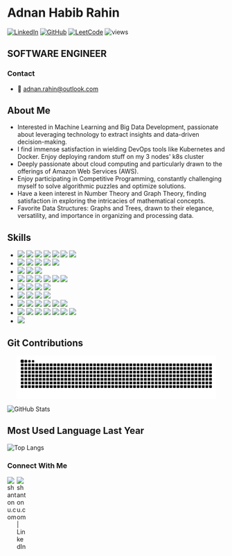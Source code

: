 # Adnan Habib Rahin
[![LinkedIn](https://img.shields.io/badge/LinkedIn-adnanrahin-blue)](https://www.linkedin.com/in/adnanrahin/)
[![GitHub](https://img.shields.io/badge/GitHub-adnanrahin-green)](https://github.com/adnanrahin)
[![LeetCode](https://img.shields.io/badge/LeetCode-iron__hide-red)](https://leetcode.com/iron_hide)
![views](https://komarev.com/ghpvc/?username=adnanrahin&color=brightgreen)
## SOFTWARE ENGINEER

### Contact
- 📧 adnan.rahin@outlook.com

## About Me
- Interested in Machine Learning and Big Data Development, passionate about leveraging technology to extract insights and data-driven decision-making.
- I find immense satisfaction in wielding DevOps tools like Kubernetes and Docker. Enjoy deploying random stuff on my 3 nodes' k8s cluster
- Deeply passionate about cloud computing and particularly drawn to the offerings of Amazon Web Services (AWS).
- Enjoy participating in Competitive Programming, constantly challenging myself to solve algorithmic puzzles and optimize solutions.
- Have a keen interest in Number Theory and Graph Theory, finding satisfaction in exploring the intricacies of mathematical concepts.
- Favorite Data Structures: Graphs and Trees, drawn to their elegance, versatility, and importance in organizing and processing data.

## Skills
- ![](https://img.shields.io/badge/Java-informational?style=flat&logo=java&logoColor=white) ![](https://img.shields.io/badge/Scala-informational?style=flat&logo=scala&logoColor=white) ![](https://img.shields.io/badge/Python-informational?style=flat&logo=python&logoColor=white) ![](https://img.shields.io/badge/C++-informational?style=flat&logo=c%2B%2B&logoColor=white) ![](https://img.shields.io/badge/C-informational?style=flat&logo=c&logoColor=white) ![](https://img.shields.io/badge/JavaScript-informational?style=flat&logo=javascript&logoColor=white) ![](https://img.shields.io/badge/TypeScript-informational?style=flat&logo=typescript&logoColor=white)
- ![](https://img.shields.io/badge/MySQL-informational?style=flat&logo=mysql&logoColor=white) ![](https://img.shields.io/badge/PostgreSQL-informational?style=flat&logo=postgresql&logoColor=white) ![](https://img.shields.io/badge/Snowflake-informational?style=flat&logo=snowflake&logoColor=white) ![](https://img.shields.io/badge/Oracle-informational?style=flat&logo=oracle&logoColor=white) ![](https://img.shields.io/badge/Microsoft_SQL_Server-informational?style=flat&logo=microsoftsqlserver&logoColor=white)
- ![](https://img.shields.io/badge/Scikit_Learn-informational?style=flat&logo=scikitlearn&logoColor=white) ![](https://img.shields.io/badge/Pandas-informational?style=flat&logo=pandas&logoColor=white) ![](https://img.shields.io/badge/NumPy-informational?style=flat&logo=numpy&logoColor=white)
- ![](https://img.shields.io/badge/Spring_Boot-informational?style=flat&logo=springboot&logoColor=white) ![](https://img.shields.io/badge/Rest_API-informational?style=flat) ![](https://img.shields.io/badge/Angular-informational?style=flat&logo=angular&logoColor=white) ![](https://img.shields.io/badge/Hibernate-informational?style=flat&logo=hibernate&logoColor=white) ![](https://img.shields.io/badge/Spark-informational?style=flat&logo=apache-spark&logoColor=white) ![](https://img.shields.io/badge/PySpark-informational?style=flat)
- ![](https://img.shields.io/badge/Singleton-informational?style=flat) ![](https://img.shields.io/badge/Builder-informational?style=flat) ![](https://img.shields.io/badge/Thread-informational?style=flat) ![](https://img.shields.io/badge/Generics-informational?style=flat)
- ![](https://img.shields.io/badge/Linear_Algebra-informational?style=flat) ![](https://img.shields.io/badge/Calculus-informational?style=flat) ![](https://img.shields.io/badge/Probability_Distribution-informational?style=flat) ![](https://img.shields.io/badge/Hypothesis_Testing-informational?style=flat)
- ![](https://img.shields.io/badge/Ansible-informational?style=flat&logo=ansible&logoColor=white) ![](https://img.shields.io/badge/Jenkins-informational?style=flat&logo=jenkins&logoColor=white) ![](https://img.shields.io/badge/Docker-informational?style=flat&logo=docker&logoColor=white) ![](https://img.shields.io/badge/Kubernetes-informational?style=flat&logo=kubernetes&logoColor=white) ![](https://img.shields.io/badge/AWS-informational?style=flat&logo=amazonaws&logoColor=white) ![](https://img.shields.io/badge/Apache_Airflow-informational?style=flat&logo=apache-airflow&logoColor=white)
- ![](https://img.shields.io/badge/Git-informational?style=flat&logo=git&logoColor=white) ![](https://img.shields.io/badge/Maven-informational?style=flat&logo=apache-maven&logoColor=white) ![](https://img.shields.io/badge/HTML-informational?style=flat&logo=html5&logoColor=white) ![](https://img.shields.io/badge/CSS-informational?style=flat&logo=css3&logoColor=white) ![](https://img.shields.io/badge/JUnit-informational?style=flat&logo=junit&logoColor=white) ![](https://img.shields.io/badge/Mockito-informational?style=flat) ![](https://img.shields.io/badge/Hashicorp_Vault-informational?style=flat&logo=vault&logoColor=white)
- ![](https://img.shields.io/badge/AWS-informational?style=flat&logo=amazonaws&logoColor=white)

## Git Contributions
<p align="center">
<a href="https://github.com/adnanrahin">
  <img height="100" align="center" src="https://raw.githubusercontent.com/w3bdesign/w3bdesign/output/github-contribution-grid-snake.svg" />
</a>

![GitHub Stats](https://github-readme-stats.vercel.app/api?username=adnanrahin&show_icons=true&theme=dark)

## Most Used Language Last Year
![Top Langs](https://github-readme-stats.vercel.app/api/top-langs/?username=adnanrahin&layout=compact)


### Connect With Me
[<img align="left" alt="shantonu.com" width="22px" src="https://cdn.jsdelivr.net/npm/simple-icons@3.11.0/icons/github.svg" />][website]
[<img align="left" alt="shantonu.com | LinkedIn" width="22px" src="https://cdn.jsdelivr.net/npm/simple-icons@v3/icons/linkedin.svg" />][linkedin]

<br />

[website]: https://github.com/adnanrahin
[linkedin]: https://www.linkedin.com/in/adnanrahin/
